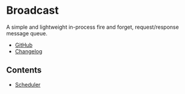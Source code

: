 # Broadcast

A simple and lightweight in-process fire and forget, request/response message queue. 

- [GitHub](https://github.com/WickedFlame/Broadcast)
- [Changelog](changelog)

## Contents
- [Scheduler](scheduler)
